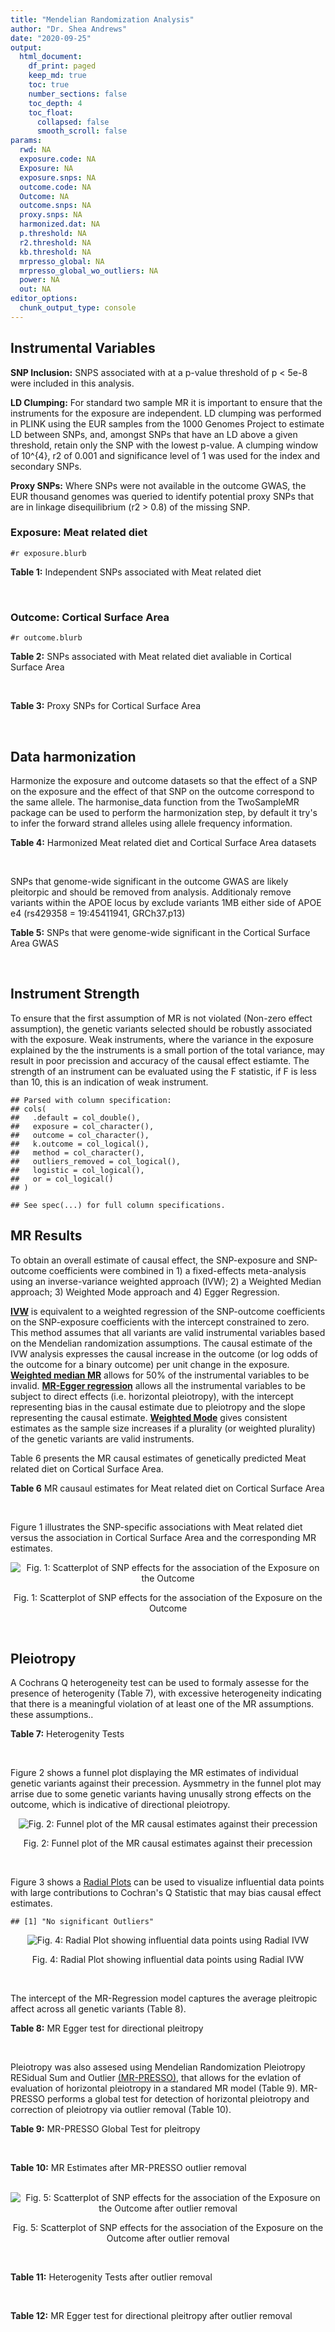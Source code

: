 ```yaml
---
title: "Mendelian Randomization Analysis"
author: "Dr. Shea Andrews"
date: "2020-09-25"
output:
  html_document:
    df_print: paged
    keep_md: true
    toc: true
    number_sections: false
    toc_depth: 4
    toc_float:
      collapsed: false
      smooth_scroll: false
params:
  rwd: NA
  exposure.code: NA
  Exposure: NA
  exposure.snps: NA
  outcome.code: NA
  Outcome: NA
  outcome.snps: NA
  proxy.snps: NA
  harmonized.dat: NA
  p.threshold: NA
  r2.threshold: NA
  kb.threshold: NA
  mrpresso_global: NA
  mrpresso_global_wo_outliers: NA
  power: NA
  out: NA
editor_options:
  chunk_output_type: console
---
```







## Instrumental Variables
**SNP Inclusion:** SNPS associated with at a p-value threshold of p < 5e-8 were included in this analysis.
<br>

**LD Clumping:** For standard two sample MR it is important to ensure that the instruments for the exposure are independent. LD clumping was performed in PLINK using the EUR samples from the 1000 Genomes Project to estimate LD between SNPs, and, amongst SNPs that have an LD above a given threshold, retain only the SNP with the lowest p-value. A clumping window of 10^{4}, r2 of 0.001 and significance level of 1 was used for the index and secondary SNPs.
<br>

**Proxy SNPs:** Where SNPs were not available in the outcome GWAS, the EUR thousand genomes was queried to identify potential proxy SNPs that are in linkage disequilibrium (r2 > 0.8) of the missing SNP.
<br>

### Exposure: Meat related diet
`#r exposure.blurb`
<br>

**Table 1:** Independent SNPs associated with Meat related diet
<div data-pagedtable="false">
  <script data-pagedtable-source type="application/json">
{"columns":[{"label":["SNP"],"name":[1],"type":["chr"],"align":["left"]},{"label":["CHROM"],"name":[2],"type":["dbl"],"align":["right"]},{"label":["POS"],"name":[3],"type":["dbl"],"align":["right"]},{"label":["REF"],"name":[4],"type":["chr"],"align":["left"]},{"label":["ALT"],"name":[5],"type":["chr"],"align":["left"]},{"label":["AF"],"name":[6],"type":["dbl"],"align":["right"]},{"label":["BETA"],"name":[7],"type":["dbl"],"align":["right"]},{"label":["SE"],"name":[8],"type":["dbl"],"align":["right"]},{"label":["Z"],"name":[9],"type":["dbl"],"align":["right"]},{"label":["P"],"name":[10],"type":["dbl"],"align":["right"]},{"label":["N"],"name":[11],"type":["dbl"],"align":["right"]},{"label":["TRAIT"],"name":[12],"type":["chr"],"align":["left"]}],"data":[{"1":"rs2815753","2":"1","3":"72812324","4":"G","5":"A","6":"0.601201","7":"-0.0183605","8":"0.00247730","9":"-7.41150","10":"1.2e-13","11":"335576","12":"meat_diet"},{"1":"rs506589","2":"1","3":"177894287","4":"T","5":"C","6":"0.206119","7":"-0.0164985","8":"0.00300566","9":"-5.48914","10":"4.0e-08","11":"335576","12":"meat_diet"},{"1":"rs36016753","2":"1","3":"187269477","4":"G","5":"A","6":"0.405961","7":"0.0139536","8":"0.00248123","9":"5.62366","10":"1.9e-08","11":"335576","12":"meat_diet"},{"1":"rs10900457","2":"1","3":"205146726","4":"G","5":"A","6":"0.621425","7":"-0.0143457","8":"0.00250486","9":"-5.72715","10":"1.0e-08","11":"335576","12":"meat_diet"},{"1":"rs62106258","2":"2","3":"417167","4":"T","5":"C","6":"0.048512","7":"0.0362759","8":"0.00564869","9":"6.42200","10":"1.3e-10","11":"335576","12":"meat_diet"},{"1":"rs7644667","2":"3","3":"69040601","4":"T","5":"C","6":"0.547560","7":"0.0142657","8":"0.00243810","9":"5.85115","10":"4.9e-09","11":"335576","12":"meat_diet"},{"1":"rs13340130","2":"3","3":"81790970","4":"A","5":"T","6":"0.346035","7":"0.0146033","8":"0.00255453","9":"5.71663","10":"1.1e-08","11":"335576","12":"meat_diet"},{"1":"rs701760","2":"4","3":"113439212","4":"C","5":"G","6":"0.483589","7":"-0.0134451","8":"0.00243618","9":"-5.51893","10":"3.4e-08","11":"335576","12":"meat_diet"},{"1":"rs300046","2":"5","3":"37081705","4":"A","5":"G","6":"0.453693","7":"0.0134073","8":"0.00245446","9":"5.46242","10":"4.7e-08","11":"335576","12":"meat_diet"},{"1":"rs10064431","2":"5","3":"92950673","4":"T","5":"C","6":"0.524467","7":"0.0159263","8":"0.00243369","9":"6.54410","10":"6.0e-11","11":"335576","12":"meat_diet"},{"1":"rs806794","2":"6","3":"26200677","4":"A","5":"G","6":"0.270603","7":"-0.0197927","8":"0.00273532","9":"-7.23597","10":"4.6e-13","11":"335576","12":"meat_diet"},{"1":"rs35797675","2":"7","3":"72878044","4":"T","5":"G","6":"0.212993","7":"-0.0199499","8":"0.00300577","9":"-6.63720","10":"3.2e-11","11":"335576","12":"meat_diet"},{"1":"rs11772832","2":"7","3":"135073047","4":"T","5":"C","6":"0.398899","7":"-0.0135343","8":"0.00248076","9":"-5.45571","10":"4.9e-08","11":"335576","12":"meat_diet"},{"1":"rs10125463","2":"9","3":"15677925","4":"A","5":"T","6":"0.506358","7":"0.0206152","8":"0.00244783","9":"8.42183","10":"3.7e-17","11":"335576","12":"meat_diet"},{"1":"rs6478868","2":"9","3":"131927092","4":"T","5":"C","6":"0.315903","7":"-0.0171298","8":"0.00262040","9":"-6.53709","10":"6.3e-11","11":"335576","12":"meat_diet"},{"1":"rs1912286","2":"10","3":"87318888","4":"G","5":"A","6":"0.665374","7":"0.0158809","8":"0.00257568","9":"6.16571","10":"7.0e-10","11":"335576","12":"meat_diet"},{"1":"rs3909727","2":"11","3":"126587382","4":"A","5":"G","6":"0.835788","7":"0.0185228","8":"0.00328005","9":"5.64711","10":"1.6e-08","11":"335576","12":"meat_diet"},{"1":"rs4759074","2":"12","3":"54664097","4":"C","5":"T","6":"0.410809","7":"0.0147949","8":"0.00246406","9":"6.00428","10":"1.9e-09","11":"335576","12":"meat_diet"},{"1":"rs12103229","2":"16","3":"74167594","4":"C","5":"A","6":"0.547810","7":"-0.0138449","8":"0.00244789","9":"-5.65585","10":"1.6e-08","11":"335576","12":"meat_diet"},{"1":"rs12232804","2":"19","3":"42677807","4":"C","5":"T","6":"0.112306","7":"0.0228620","8":"0.00385512","9":"5.93030","10":"3.0e-09","11":"335576","12":"meat_diet"},{"1":"rs429358","2":"19","3":"45411941","4":"T","5":"C","6":"0.155607","7":"-0.0242948","8":"0.00335552","9":"-7.24025","10":"4.5e-13","11":"335576","12":"meat_diet"},{"1":"rs79564737","2":"20","3":"43408372","4":"G","5":"A","6":"0.306786","7":"-0.0151755","8":"0.00264239","9":"-5.74310","10":"9.3e-09","11":"335576","12":"meat_diet"},{"1":"rs136528","2":"22","3":"27245262","4":"G","5":"C","6":"0.381980","7":"0.0149240","8":"0.00252151","9":"5.91868","10":"3.2e-09","11":"335576","12":"meat_diet"},{"1":"rs139911","2":"22","3":"40704052","4":"C","5":"T","6":"0.576683","7":"0.0141502","8":"0.00247127","9":"5.72588","10":"1.0e-08","11":"335576","12":"meat_diet"}],"options":{"columns":{"min":{},"max":[10]},"rows":{"min":[10],"max":[10]},"pages":{}}}
  </script>
</div>
<br>

### Outcome: Cortical Surface Area
`#r outcome.blurb`
<br>

**Table 2:** SNPs associated with Meat related diet avaliable in Cortical Surface Area
<div data-pagedtable="false">
  <script data-pagedtable-source type="application/json">
{"columns":[{"label":["SNP"],"name":[1],"type":["chr"],"align":["left"]},{"label":["CHROM"],"name":[2],"type":["dbl"],"align":["right"]},{"label":["POS"],"name":[3],"type":["dbl"],"align":["right"]},{"label":["REF"],"name":[4],"type":["chr"],"align":["left"]},{"label":["ALT"],"name":[5],"type":["chr"],"align":["left"]},{"label":["AF"],"name":[6],"type":["dbl"],"align":["right"]},{"label":["BETA"],"name":[7],"type":["dbl"],"align":["right"]},{"label":["SE"],"name":[8],"type":["dbl"],"align":["right"]},{"label":["Z"],"name":[9],"type":["dbl"],"align":["right"]},{"label":["P"],"name":[10],"type":["dbl"],"align":["right"]},{"label":["N"],"name":[11],"type":["dbl"],"align":["right"]},{"label":["TRAIT"],"name":[12],"type":["chr"],"align":["left"]}],"data":[{"1":"rs2815753","2":"1","3":"72812324","4":"G","5":"A","6":"0.6101","7":"-77.1188","8":"111.6664","9":"-0.6906178","10":"0.48980","11":"32176","12":"Cortical_Surface_Area"},{"1":"rs506589","2":"1","3":"177894287","4":"T","5":"C","6":"0.1994","7":"-90.8307","8":"137.0208","9":"-0.6628970","10":"0.50740","11":"32176","12":"Cortical_Surface_Area"},{"1":"rs36016753","2":"1","3":"187269477","4":"G","5":"A","6":"0.4099","7":"-159.6274","8":"110.8525","9":"-1.4399982","10":"0.14990","11":"32176","12":"Cortical_Surface_Area"},{"1":"rs10900457","2":"1","3":"205146726","4":"G","5":"A","6":"0.6154","7":"-131.0923","8":"112.7810","9":"-1.1623616","10":"0.24510","11":"32176","12":"Cortical_Surface_Area"},{"1":"rs7644667","2":"3","3":"69040601","4":"T","5":"C","6":"0.5374","7":"213.7200","8":"110.5010","9":"1.9341000","10":"0.05310","11":"31816","12":"Cortical_Surface_Area"},{"1":"rs13340130","2":"3","3":"81790970","4":"A","5":"T","6":"0.3435","7":"166.3570","8":"115.8979","9":"1.4353700","10":"0.15120","11":"32176","12":"Cortical_Surface_Area"},{"1":"rs300046","2":"5","3":"37081705","4":"A","5":"G","6":"0.4599","7":"-297.8150","8":"111.8254","9":"-2.6632100","10":"0.00774","11":"32176","12":"Cortical_Surface_Area"},{"1":"rs10064431","2":"5","3":"92950673","4":"T","5":"C","6":"0.5141","7":"87.2803","8":"118.2163","9":"0.7383100","10":"0.46030","11":"31461","12":"Cortical_Surface_Area"},{"1":"rs806794","2":"6","3":"26200677","4":"A","5":"G","6":"0.2921","7":"-310.7440","8":"120.3458","9":"-2.5820900","10":"0.00982","11":"32176","12":"Cortical_Surface_Area"},{"1":"rs35797675","2":"7","3":"72878044","4":"T","5":"G","6":"0.2019","7":"-91.3116","8":"140.6814","9":"-0.6490670","10":"0.51630","11":"32176","12":"Cortical_Surface_Area"},{"1":"rs11772832","2":"7","3":"135073047","4":"T","5":"C","6":"0.3910","7":"187.2400","8":"113.1430","9":"1.6549000","10":"0.09795","11":"32176","12":"Cortical_Surface_Area"},{"1":"rs1912286","2":"10","3":"87318888","4":"G","5":"A","6":"0.6665","7":"-22.9287","8":"116.5447","9":"-0.1967374","10":"0.84400","11":"32176","12":"Cortical_Surface_Area"},{"1":"rs3909727","2":"11","3":"126587382","4":"A","5":"G","6":"0.8405","7":"127.8000","8":"150.1097","9":"0.8513810","10":"0.39460","11":"32199","12":"Cortical_Surface_Area"},{"1":"rs4759074","2":"12","3":"54664097","4":"C","5":"T","6":"0.4079","7":"26.9727","8":"111.8128","9":"0.2412309","10":"0.80940","11":"31319","12":"Cortical_Surface_Area"},{"1":"rs12103229","2":"16","3":"74167594","4":"C","5":"A","6":"0.5417","7":"169.6150","8":"110.4477","9":"1.5357042","10":"0.12460","11":"32176","12":"Cortical_Surface_Area"},{"1":"rs12232804","2":"19","3":"42677807","4":"C","5":"T","6":"0.1132","7":"-157.3455","8":"176.3113","9":"-0.8924300","10":"0.37220","11":"32176","12":"Cortical_Surface_Area"},{"1":"rs429358","2":"19","3":"45411941","4":"T","5":"C","6":"0.1642","7":"136.3370","8":"154.6726","9":"0.8814550","10":"0.37810","11":"31731","12":"Cortical_Surface_Area"},{"1":"rs79564737","2":"20","3":"43408372","4":"G","5":"A","6":"0.2999","7":"-1.4147","8":"119.4323","9":"-0.0118452","10":"0.99050","11":"32176","12":"Cortical_Surface_Area"},{"1":"rs136528","2":"22","3":"27245262","4":"G","5":"C","6":"0.3821","7":"-212.4733","8":"112.6015","9":"-1.8869491","10":"0.05917","11":"32176","12":"Cortical_Surface_Area"},{"1":"rs139911","2":"22","3":"40704052","4":"C","5":"T","6":"0.5751","7":"-63.7814","8":"111.2404","9":"-0.5733654","10":"0.56640","11":"32176","12":"Cortical_Surface_Area"},{"1":"rs62106258","2":"NA","3":"NA","4":"NA","5":"NA","6":"NA","7":"NA","8":"NA","9":"NA","10":"NA","11":"NA","12":"NA"},{"1":"rs701760","2":"NA","3":"NA","4":"NA","5":"NA","6":"NA","7":"NA","8":"NA","9":"NA","10":"NA","11":"NA","12":"NA"},{"1":"rs10125463","2":"NA","3":"NA","4":"NA","5":"NA","6":"NA","7":"NA","8":"NA","9":"NA","10":"NA","11":"NA","12":"NA"},{"1":"rs6478868","2":"NA","3":"NA","4":"NA","5":"NA","6":"NA","7":"NA","8":"NA","9":"NA","10":"NA","11":"NA","12":"NA"}],"options":{"columns":{"min":{},"max":[10]},"rows":{"min":[10],"max":[10]},"pages":{}}}
  </script>
</div>
<br>

**Table 3:** Proxy SNPs for Cortical Surface Area
<div data-pagedtable="false">
  <script data-pagedtable-source type="application/json">
{"columns":[{"label":["target_snp"],"name":[1],"type":["chr"],"align":["left"]},{"label":["proxy_snp"],"name":[2],"type":["chr"],"align":["left"]},{"label":["ld.r2"],"name":[3],"type":["dbl"],"align":["right"]},{"label":["Dprime"],"name":[4],"type":["dbl"],"align":["right"]},{"label":["PHASE"],"name":[5],"type":["chr"],"align":["left"]},{"label":["X12"],"name":[6],"type":["lgl"],"align":["right"]},{"label":["CHROM"],"name":[7],"type":["dbl"],"align":["right"]},{"label":["POS"],"name":[8],"type":["dbl"],"align":["right"]},{"label":["REF.proxy"],"name":[9],"type":["chr"],"align":["left"]},{"label":["ALT.proxy"],"name":[10],"type":["chr"],"align":["left"]},{"label":["AF"],"name":[11],"type":["dbl"],"align":["right"]},{"label":["BETA"],"name":[12],"type":["dbl"],"align":["right"]},{"label":["SE"],"name":[13],"type":["dbl"],"align":["right"]},{"label":["Z"],"name":[14],"type":["dbl"],"align":["right"]},{"label":["P"],"name":[15],"type":["dbl"],"align":["right"]},{"label":["N"],"name":[16],"type":["dbl"],"align":["right"]},{"label":["TRAIT"],"name":[17],"type":["chr"],"align":["left"]},{"label":["ref"],"name":[18],"type":["chr"],"align":["left"]},{"label":["ref.proxy"],"name":[19],"type":["chr"],"align":["left"]},{"label":["alt"],"name":[20],"type":["chr"],"align":["left"]},{"label":["alt.proxy"],"name":[21],"type":["chr"],"align":["left"]},{"label":["ALT"],"name":[22],"type":["chr"],"align":["left"]},{"label":["REF"],"name":[23],"type":["chr"],"align":["left"]},{"label":["proxy.outcome"],"name":[24],"type":["lgl"],"align":["right"]}],"data":[{"1":"rs62106258","2":"rs62104180","3":"0.827265","4":"0.951966","5":"CA/TG","6":"NA","7":"2","8":"466003","9":"G","10":"A","11":"0.0543","12":"-212.6149","13":"304.2101","14":"-0.6989081","15":"0.484600","16":"23808","17":"Cortical_Surface_Area","18":"C","19":"A","20":"T","21":"G","22":"C","23":"T","24":"TRUE"},{"1":"rs701760","2":"rs4833412","3":"0.900497","4":"0.991453","5":"CC/GT","6":"NA","7":"4","8":"113410427","9":"C","10":"T","11":"0.4978","12":"-283.3179","13":"108.8177","14":"-2.6036013","15":"0.009225","16":"32176","17":"Cortical_Surface_Area","18":"C","19":"C","20":"G","21":"T","22":"G","23":"C","24":"TRUE"},{"1":"rs10125463","2":"rs6474946","3":"0.992051","4":"1.000000","5":"TT/AC","6":"NA","7":"9","8":"15674969","9":"C","10":"T","11":"0.5017","12":"-18.6526","13":"109.9471","14":"-0.1696507","15":"0.865300","16":"32176","17":"Cortical_Surface_Area","18":"T","19":"T","20":"A","21":"C","22":"T","23":"A","24":"TRUE"},{"1":"rs6478868","2":"rs12057089","3":"0.990173","4":"1.000000","5":"CT/TC","6":"NA","7":"9","8":"131929957","9":"C","10":"T","11":"0.3047","12":"143.4958","13":"119.7669","14":"1.1981257","15":"0.230900","16":"32176","17":"Cortical_Surface_Area","18":"C","19":"T","20":"T","21":"C","22":"C","23":"T","24":"TRUE"}],"options":{"columns":{"min":{},"max":[10]},"rows":{"min":[10],"max":[10]},"pages":{}}}
  </script>
</div>
<br>

## Data harmonization
Harmonize the exposure and outcome datasets so that the effect of a SNP on the exposure and the effect of that SNP on the outcome correspond to the same allele. The harmonise_data function from the TwoSampleMR package can be used to perform the harmonization step, by default it try's to infer the forward strand alleles using allele frequency information.
<br>

**Table 4:** Harmonized Meat related diet and Cortical Surface Area datasets
<div data-pagedtable="false">
  <script data-pagedtable-source type="application/json">
{"columns":[{"label":["SNP"],"name":[1],"type":["chr"],"align":["left"]},{"label":["effect_allele.exposure"],"name":[2],"type":["chr"],"align":["left"]},{"label":["other_allele.exposure"],"name":[3],"type":["chr"],"align":["left"]},{"label":["effect_allele.outcome"],"name":[4],"type":["chr"],"align":["left"]},{"label":["other_allele.outcome"],"name":[5],"type":["chr"],"align":["left"]},{"label":["beta.exposure"],"name":[6],"type":["dbl"],"align":["right"]},{"label":["beta.outcome"],"name":[7],"type":["dbl"],"align":["right"]},{"label":["eaf.exposure"],"name":[8],"type":["dbl"],"align":["right"]},{"label":["eaf.outcome"],"name":[9],"type":["dbl"],"align":["right"]},{"label":["remove"],"name":[10],"type":["lgl"],"align":["right"]},{"label":["palindromic"],"name":[11],"type":["lgl"],"align":["right"]},{"label":["ambiguous"],"name":[12],"type":["lgl"],"align":["right"]},{"label":["id.outcome"],"name":[13],"type":["chr"],"align":["left"]},{"label":["chr.outcome"],"name":[14],"type":["dbl"],"align":["right"]},{"label":["pos.outcome"],"name":[15],"type":["dbl"],"align":["right"]},{"label":["se.outcome"],"name":[16],"type":["dbl"],"align":["right"]},{"label":["z.outcome"],"name":[17],"type":["dbl"],"align":["right"]},{"label":["pval.outcome"],"name":[18],"type":["dbl"],"align":["right"]},{"label":["samplesize.outcome"],"name":[19],"type":["dbl"],"align":["right"]},{"label":["outcome"],"name":[20],"type":["chr"],"align":["left"]},{"label":["mr_keep.outcome"],"name":[21],"type":["lgl"],"align":["right"]},{"label":["pval_origin.outcome"],"name":[22],"type":["chr"],"align":["left"]},{"label":["chr.exposure"],"name":[23],"type":["dbl"],"align":["right"]},{"label":["pos.exposure"],"name":[24],"type":["dbl"],"align":["right"]},{"label":["se.exposure"],"name":[25],"type":["dbl"],"align":["right"]},{"label":["z.exposure"],"name":[26],"type":["dbl"],"align":["right"]},{"label":["pval.exposure"],"name":[27],"type":["dbl"],"align":["right"]},{"label":["samplesize.exposure"],"name":[28],"type":["dbl"],"align":["right"]},{"label":["exposure"],"name":[29],"type":["chr"],"align":["left"]},{"label":["mr_keep.exposure"],"name":[30],"type":["lgl"],"align":["right"]},{"label":["pval_origin.exposure"],"name":[31],"type":["chr"],"align":["left"]},{"label":["id.exposure"],"name":[32],"type":["chr"],"align":["left"]},{"label":["action"],"name":[33],"type":["dbl"],"align":["right"]},{"label":["mr_keep"],"name":[34],"type":["lgl"],"align":["right"]},{"label":["pt"],"name":[35],"type":["dbl"],"align":["right"]},{"label":["pleitropy_keep"],"name":[36],"type":["lgl"],"align":["right"]},{"label":["mrpresso_RSSobs"],"name":[37],"type":["dbl"],"align":["right"]},{"label":["mrpresso_pval"],"name":[38],"type":["dbl"],"align":["right"]},{"label":["mrpresso_keep"],"name":[39],"type":["lgl"],"align":["right"]}],"data":[{"1":"rs10064431","2":"C","3":"T","4":"C","5":"T","6":"0.0159263","7":"87.2803","8":"0.524467","9":"0.5141","10":"FALSE","11":"FALSE","12":"FALSE","13":"GZinIm","14":"5","15":"92950673","16":"118.2163","17":"0.7383100","18":"0.460300","19":"31461","20":"Grasby2020surfarea","21":"TRUE","22":"reported","23":"5","24":"92950673","25":"0.00243369","26":"6.54410","27":"6.0e-11","28":"335576","29":"Niarchou2020meat","30":"TRUE","31":"reported","32":"ZUj1HF","33":"2","34":"TRUE","35":"5e-08","36":"TRUE","37":"9150.78573","38":"1.0000","39":"TRUE"},{"1":"rs10125463","2":"T","3":"A","4":"T","5":"A","6":"0.0206152","7":"-18.6526","8":"0.506358","9":"0.5017","10":"FALSE","11":"TRUE","12":"TRUE","13":"GZinIm","14":"9","15":"15674969","16":"109.9471","17":"-0.1696507","18":"0.865300","19":"32176","20":"Grasby2020surfarea","21":"TRUE","22":"reported","23":"9","24":"15677925","25":"0.00244783","26":"8.42183","27":"3.7e-17","28":"335576","29":"Niarchou2020meat","30":"TRUE","31":"reported","32":"ZUj1HF","33":"2","34":"FALSE","35":"5e-08","36":"TRUE","37":"NA","38":"NA","39":"NA"},{"1":"rs10900457","2":"A","3":"G","4":"A","5":"G","6":"-0.0143457","7":"-131.0923","8":"0.621425","9":"0.6154","10":"FALSE","11":"FALSE","12":"FALSE","13":"GZinIm","14":"1","15":"205146726","16":"112.7810","17":"-1.1623616","18":"0.245100","19":"32176","20":"Grasby2020surfarea","21":"TRUE","22":"reported","23":"1","24":"205146726","25":"0.00250486","26":"-5.72715","27":"1.0e-08","28":"335576","29":"Niarchou2020meat","30":"TRUE","31":"reported","32":"ZUj1HF","33":"2","34":"TRUE","35":"5e-08","36":"TRUE","37":"19759.39528","38":"1.0000","39":"TRUE"},{"1":"rs11772832","2":"C","3":"T","4":"C","5":"T","6":"-0.0135343","7":"187.2400","8":"0.398899","9":"0.3910","10":"FALSE","11":"FALSE","12":"FALSE","13":"GZinIm","14":"7","15":"135073047","16":"113.1430","17":"1.6549000","18":"0.097950","19":"32176","20":"Grasby2020surfarea","21":"TRUE","22":"reported","23":"7","24":"135073047","25":"0.00248076","26":"-5.45571","27":"4.9e-08","28":"335576","29":"Niarchou2020meat","30":"TRUE","31":"reported","32":"ZUj1HF","33":"2","34":"TRUE","35":"5e-08","36":"TRUE","37":"36695.93513","38":"1.0000","39":"TRUE"},{"1":"rs12103229","2":"A","3":"C","4":"A","5":"C","6":"-0.0138449","7":"169.6150","8":"0.547810","9":"0.5417","10":"FALSE","11":"FALSE","12":"FALSE","13":"GZinIm","14":"16","15":"74167594","16":"110.4477","17":"1.5357042","18":"0.124600","19":"32176","20":"Grasby2020surfarea","21":"TRUE","22":"reported","23":"16","24":"74167594","25":"0.00244789","26":"-5.65585","27":"1.6e-08","28":"335576","29":"Niarchou2020meat","30":"TRUE","31":"reported","32":"ZUj1HF","33":"2","34":"TRUE","35":"5e-08","36":"TRUE","37":"30220.16275","38":"1.0000","39":"TRUE"},{"1":"rs12232804","2":"T","3":"C","4":"T","5":"C","6":"0.0228620","7":"-157.3455","8":"0.112306","9":"0.1132","10":"FALSE","11":"FALSE","12":"FALSE","13":"GZinIm","14":"19","15":"42677807","16":"176.3113","17":"-0.8924300","18":"0.372200","19":"32176","20":"Grasby2020surfarea","21":"TRUE","22":"reported","23":"19","24":"42677807","25":"0.00385512","26":"5.93030","27":"3.0e-09","28":"335576","29":"Niarchou2020meat","30":"TRUE","31":"reported","32":"ZUj1HF","33":"2","34":"TRUE","35":"5e-08","36":"TRUE","37":"25392.91439","38":"1.0000","39":"TRUE"},{"1":"rs13340130","2":"T","3":"A","4":"T","5":"A","6":"0.0146033","7":"166.3570","8":"0.346035","9":"0.3435","10":"FALSE","11":"TRUE","12":"FALSE","13":"GZinIm","14":"3","15":"81790970","16":"115.8979","17":"1.4353700","18":"0.151200","19":"32176","20":"Grasby2020surfarea","21":"TRUE","22":"reported","23":"3","24":"81790970","25":"0.00255453","26":"5.71663","27":"1.1e-08","28":"335576","29":"Niarchou2020meat","30":"TRUE","31":"reported","32":"ZUj1HF","33":"2","34":"TRUE","35":"5e-08","36":"TRUE","37":"31457.15421","38":"1.0000","39":"TRUE"},{"1":"rs136528","2":"C","3":"G","4":"C","5":"G","6":"0.0149240","7":"-212.4733","8":"0.381980","9":"0.3821","10":"FALSE","11":"TRUE","12":"FALSE","13":"GZinIm","14":"22","15":"27245262","16":"112.6015","17":"-1.8869491","18":"0.059170","19":"32176","20":"Grasby2020surfarea","21":"TRUE","22":"reported","23":"22","24":"27245262","25":"0.00252151","26":"5.91868","27":"3.2e-09","28":"335576","29":"Niarchou2020meat","30":"TRUE","31":"reported","32":"ZUj1HF","33":"2","34":"TRUE","35":"5e-08","36":"TRUE","37":"48180.32975","38":"1.0000","39":"TRUE"},{"1":"rs139911","2":"T","3":"C","4":"T","5":"C","6":"0.0141502","7":"-63.7814","8":"0.576683","9":"0.5751","10":"FALSE","11":"FALSE","12":"FALSE","13":"GZinIm","14":"22","15":"40704052","16":"111.2404","17":"-0.5733654","18":"0.566400","19":"32176","20":"Grasby2020surfarea","21":"TRUE","22":"reported","23":"22","24":"40704052","25":"0.00247127","26":"5.72588","27":"1.0e-08","28":"335576","29":"Niarchou2020meat","30":"TRUE","31":"reported","32":"ZUj1HF","33":"2","34":"TRUE","35":"5e-08","36":"TRUE","37":"4007.18681","38":"1.0000","39":"TRUE"},{"1":"rs1912286","2":"A","3":"G","4":"A","5":"G","6":"0.0158809","7":"-22.9287","8":"0.665374","9":"0.6665","10":"FALSE","11":"FALSE","12":"FALSE","13":"GZinIm","14":"10","15":"87318888","16":"116.5447","17":"-0.1967374","18":"0.844000","19":"32176","20":"Grasby2020surfarea","21":"TRUE","22":"reported","23":"10","24":"87318888","25":"0.00257568","26":"6.16571","27":"7.0e-10","28":"335576","29":"Niarchou2020meat","30":"TRUE","31":"reported","32":"ZUj1HF","33":"2","34":"TRUE","35":"5e-08","36":"TRUE","37":"411.84673","38":"1.0000","39":"TRUE"},{"1":"rs2815753","2":"A","3":"G","4":"A","5":"G","6":"-0.0183605","7":"-77.1188","8":"0.601201","9":"0.6101","10":"FALSE","11":"FALSE","12":"FALSE","13":"GZinIm","14":"1","15":"72812324","16":"111.6664","17":"-0.6906178","18":"0.489800","19":"32176","20":"Grasby2020surfarea","21":"TRUE","22":"reported","23":"1","24":"72812324","25":"0.00247730","26":"-7.41150","27":"1.2e-13","28":"335576","29":"Niarchou2020meat","30":"TRUE","31":"reported","32":"ZUj1HF","33":"2","34":"TRUE","35":"5e-08","36":"TRUE","37":"7706.69735","38":"1.0000","39":"TRUE"},{"1":"rs300046","2":"G","3":"A","4":"G","5":"A","6":"0.0134073","7":"-297.8150","8":"0.453693","9":"0.4599","10":"FALSE","11":"FALSE","12":"FALSE","13":"GZinIm","14":"5","15":"37081705","16":"111.8254","17":"-2.6632100","18":"0.007740","19":"32176","20":"Grasby2020surfarea","21":"TRUE","22":"reported","23":"5","24":"37081705","25":"0.00245446","26":"5.46242","27":"4.7e-08","28":"335576","29":"Niarchou2020meat","30":"TRUE","31":"reported","32":"ZUj1HF","33":"2","34":"TRUE","35":"5e-08","36":"TRUE","37":"94059.58467","38":"0.1197","39":"TRUE"},{"1":"rs35797675","2":"G","3":"T","4":"G","5":"T","6":"-0.0199499","7":"-91.3116","8":"0.212993","9":"0.2019","10":"FALSE","11":"FALSE","12":"FALSE","13":"GZinIm","14":"7","15":"72878044","16":"140.6814","17":"-0.6490670","18":"0.516300","19":"32176","20":"Grasby2020surfarea","21":"TRUE","22":"reported","23":"7","24":"72878044","25":"0.00300577","26":"-6.63720","27":"3.2e-11","28":"335576","29":"Niarchou2020meat","30":"TRUE","31":"reported","32":"ZUj1HF","33":"2","34":"TRUE","35":"5e-08","36":"TRUE","37":"10290.47797","38":"1.0000","39":"TRUE"},{"1":"rs36016753","2":"A","3":"G","4":"A","5":"G","6":"0.0139536","7":"-159.6274","8":"0.405961","9":"0.4099","10":"FALSE","11":"FALSE","12":"FALSE","13":"GZinIm","14":"1","15":"187269477","16":"110.8525","17":"-1.4399982","18":"0.149900","19":"32176","20":"Grasby2020surfarea","21":"TRUE","22":"reported","23":"1","24":"187269477","25":"0.00248123","26":"5.62366","27":"1.9e-08","28":"335576","29":"Niarchou2020meat","30":"TRUE","31":"reported","32":"ZUj1HF","33":"2","34":"TRUE","35":"5e-08","36":"TRUE","37":"26713.19516","38":"1.0000","39":"TRUE"},{"1":"rs3909727","2":"G","3":"A","4":"G","5":"A","6":"0.0185228","7":"127.8000","8":"0.835788","9":"0.8405","10":"FALSE","11":"FALSE","12":"FALSE","13":"GZinIm","14":"11","15":"126587382","16":"150.1097","17":"0.8513810","18":"0.394600","19":"32199","20":"Grasby2020surfarea","21":"TRUE","22":"reported","23":"11","24":"126587382","25":"0.00328005","26":"5.64711","27":"1.6e-08","28":"335576","29":"Niarchou2020meat","30":"TRUE","31":"reported","32":"ZUj1HF","33":"2","34":"TRUE","35":"5e-08","36":"TRUE","37":"18977.25934","38":"1.0000","39":"TRUE"},{"1":"rs429358","2":"C","3":"T","4":"C","5":"T","6":"-0.0242948","7":"136.3370","8":"0.155607","9":"0.1642","10":"FALSE","11":"FALSE","12":"FALSE","13":"GZinIm","14":"19","15":"45411941","16":"154.6726","17":"0.8814550","18":"0.378100","19":"31731","20":"Grasby2020surfarea","21":"TRUE","22":"reported","23":"19","24":"45411941","25":"0.00335552","26":"-7.24025","27":"4.5e-13","28":"335576","29":"Niarchou2020meat","30":"TRUE","31":"reported","32":"ZUj1HF","33":"2","34":"TRUE","35":"5e-08","36":"FALSE","37":"NA","38":"NA","39":"NA"},{"1":"rs4759074","2":"T","3":"C","4":"T","5":"C","6":"0.0147949","7":"26.9727","8":"0.410809","9":"0.4079","10":"FALSE","11":"FALSE","12":"FALSE","13":"GZinIm","14":"12","15":"54664097","16":"111.8128","17":"0.2412309","18":"0.809400","19":"31319","20":"Grasby2020surfarea","21":"TRUE","22":"reported","23":"12","24":"54664097","25":"0.00246406","26":"6.00428","27":"1.9e-09","28":"335576","29":"Niarchou2020meat","30":"TRUE","31":"reported","32":"ZUj1HF","33":"2","34":"TRUE","35":"5e-08","36":"TRUE","37":"1017.31267","38":"1.0000","39":"TRUE"},{"1":"rs506589","2":"C","3":"T","4":"C","5":"T","6":"-0.0164985","7":"-90.8307","8":"0.206119","9":"0.1994","10":"FALSE","11":"FALSE","12":"FALSE","13":"GZinIm","14":"1","15":"177894287","16":"137.0208","17":"-0.6628970","18":"0.507400","19":"32176","20":"Grasby2020surfarea","21":"TRUE","22":"reported","23":"1","24":"177894287","25":"0.00300566","26":"-5.48914","27":"4.0e-08","28":"335576","29":"Niarchou2020meat","30":"TRUE","31":"reported","32":"ZUj1HF","33":"2","34":"TRUE","35":"5e-08","36":"TRUE","37":"9703.41809","38":"1.0000","39":"TRUE"},{"1":"rs62106258","2":"C","3":"T","4":"C","5":"T","6":"0.0362759","7":"-212.6149","8":"0.048512","9":"0.0543","10":"FALSE","11":"FALSE","12":"FALSE","13":"GZinIm","14":"2","15":"466003","16":"304.2101","17":"-0.6989081","18":"0.484600","19":"23808","20":"Grasby2020surfarea","21":"TRUE","22":"reported","23":"2","24":"417167","25":"0.00564869","26":"6.42200","27":"1.3e-10","28":"335576","29":"Niarchou2020meat","30":"TRUE","31":"reported","32":"ZUj1HF","33":"2","34":"TRUE","35":"5e-08","36":"TRUE","37":"45138.95371","38":"1.0000","39":"TRUE"},{"1":"rs6478868","2":"C","3":"T","4":"C","5":"T","6":"-0.0171298","7":"143.4958","8":"0.315903","9":"0.3047","10":"FALSE","11":"FALSE","12":"FALSE","13":"GZinIm","14":"9","15":"131929957","16":"119.7669","17":"1.1981257","18":"0.230900","19":"32176","20":"Grasby2020surfarea","21":"TRUE","22":"reported","23":"9","24":"131927092","25":"0.00262040","26":"-6.53709","27":"6.3e-11","28":"335576","29":"Niarchou2020meat","30":"TRUE","31":"reported","32":"ZUj1HF","33":"2","34":"TRUE","35":"5e-08","36":"TRUE","37":"21831.03419","38":"1.0000","39":"TRUE"},{"1":"rs701760","2":"G","3":"C","4":"G","5":"C","6":"-0.0134451","7":"-283.3179","8":"0.483589","9":"0.4978","10":"FALSE","11":"TRUE","12":"TRUE","13":"GZinIm","14":"4","15":"113410427","16":"108.8177","17":"-2.6036013","18":"0.009225","19":"32176","20":"Grasby2020surfarea","21":"TRUE","22":"reported","23":"4","24":"113439212","25":"0.00243618","26":"-5.51893","27":"3.4e-08","28":"335576","29":"Niarchou2020meat","30":"TRUE","31":"reported","32":"ZUj1HF","33":"2","34":"FALSE","35":"5e-08","36":"TRUE","37":"NA","38":"NA","39":"NA"},{"1":"rs7644667","2":"C","3":"T","4":"C","5":"T","6":"0.0142657","7":"213.7200","8":"0.547560","9":"0.5374","10":"FALSE","11":"FALSE","12":"FALSE","13":"GZinIm","14":"3","15":"69040601","16":"110.5010","17":"1.9341000","18":"0.053100","19":"31816","20":"Grasby2020surfarea","21":"TRUE","22":"reported","23":"3","24":"69040601","25":"0.00243810","26":"5.85115","27":"4.9e-09","28":"335576","29":"Niarchou2020meat","30":"TRUE","31":"reported","32":"ZUj1HF","33":"2","34":"TRUE","35":"5e-08","36":"TRUE","37":"51658.66884","38":"0.8190","39":"TRUE"},{"1":"rs79564737","2":"A","3":"G","4":"A","5":"G","6":"-0.0151755","7":"-1.4147","8":"0.306786","9":"0.2999","10":"FALSE","11":"FALSE","12":"FALSE","13":"GZinIm","14":"20","15":"43408372","16":"119.4323","17":"-0.0118452","18":"0.990500","19":"32176","20":"Grasby2020surfarea","21":"TRUE","22":"reported","23":"20","24":"43408372","25":"0.00264239","26":"-5.74310","27":"9.3e-09","28":"335576","29":"Niarchou2020meat","30":"TRUE","31":"reported","32":"ZUj1HF","33":"2","34":"TRUE","35":"5e-08","36":"TRUE","37":"26.36316","38":"1.0000","39":"TRUE"},{"1":"rs806794","2":"G","3":"A","4":"G","5":"A","6":"-0.0197927","7":"-310.7440","8":"0.270603","9":"0.2921","10":"FALSE","11":"FALSE","12":"FALSE","13":"GZinIm","14":"6","15":"26200677","16":"120.3458","17":"-2.5820900","18":"0.009820","19":"32176","20":"Grasby2020surfarea","21":"TRUE","22":"reported","23":"6","24":"26200677","25":"0.00273532","26":"-7.23597","27":"4.6e-13","28":"335576","29":"Niarchou2020meat","30":"TRUE","31":"reported","32":"ZUj1HF","33":"2","34":"TRUE","35":"5e-08","36":"TRUE","37":"115790.57845","38":"0.1512","39":"TRUE"}],"options":{"columns":{"min":{},"max":[10]},"rows":{"min":[10],"max":[10]},"pages":{}}}
  </script>
</div>
<br>

SNPs that genome-wide significant in the outcome GWAS are likely pleitorpic and should be removed from analysis. Additionaly remove variants within the APOE locus by exclude variants 1MB either side of APOE e4 (rs429358 = 19:45411941, GRCh37.p13)
<br>


**Table 5:** SNPs that were genome-wide significant in the Cortical Surface Area GWAS
<div data-pagedtable="false">
  <script data-pagedtable-source type="application/json">
{"columns":[{"label":["SNP"],"name":[1],"type":["chr"],"align":["left"]},{"label":["chr.outcome"],"name":[2],"type":["dbl"],"align":["right"]},{"label":["pos.outcome"],"name":[3],"type":["dbl"],"align":["right"]},{"label":["pval.exposure"],"name":[4],"type":["dbl"],"align":["right"]},{"label":["pval.outcome"],"name":[5],"type":["dbl"],"align":["right"]}],"data":[{"1":"rs429358","2":"19","3":"45411941","4":"4.5e-13","5":"0.3781"}],"options":{"columns":{"min":{},"max":[10]},"rows":{"min":[10],"max":[10]},"pages":{}}}
  </script>
</div>
<br>


## Instrument Strength
To ensure that the first assumption of MR is not violated (Non-zero effect assumption), the genetic variants selected should be robustly associated with the exposure. Weak instruments, where the variance in the exposure explained by the the instruments is a small portion of the total variance, may result in poor precission and accuracy of the causal effect estiamte. The strength of an instrument can be evaluated using the F statistic, if F is less than 10, this is an indication of weak instrument.


```
## Parsed with column specification:
## cols(
##   .default = col_double(),
##   exposure = col_character(),
##   outcome = col_character(),
##   k.outcome = col_logical(),
##   method = col_character(),
##   outliers_removed = col_logical(),
##   logistic = col_logical(),
##   or = col_logical()
## )
```

```
## See spec(...) for full column specifications.
```

<div data-pagedtable="false">
  <script data-pagedtable-source type="application/json">
{"columns":[{"label":["outliers_removed"],"name":[1],"type":["lgl"],"align":["right"]},{"label":["pve.exposure"],"name":[2],"type":["dbl"],"align":["right"]},{"label":["F"],"name":[3],"type":["dbl"],"align":["right"]},{"label":["Alpha"],"name":[4],"type":["dbl"],"align":["right"]},{"label":["NCP"],"name":[5],"type":["dbl"],"align":["right"]},{"label":["Power"],"name":[6],"type":["dbl"],"align":["right"]}],"data":[{"1":"FALSE","2":"0.002303531","3":"36.89256","4":"0.05","5":"0.02584774","6":"0.05296618"}],"options":{"columns":{"min":{},"max":[10]},"rows":{"min":[10],"max":[10]},"pages":{}}}
  </script>
</div>

##  MR Results
To obtain an overall estimate of causal effect, the SNP-exposure and SNP-outcome coefficients were combined in 1) a fixed-effects meta-analysis using an inverse-variance weighted approach (IVW); 2) a Weighted Median approach; 3) Weighted Mode approach and 4) Egger Regression.


[**IVW**](https://doi.org/10.1002/gepi.21758) is equivalent to a weighted regression of the SNP-outcome coefficients on the SNP-exposure coefficients with the intercept constrained to zero. This method assumes that all variants are valid instrumental variables based on the Mendelian randomization assumptions. The causal estimate of the IVW analysis expresses the causal increase in the outcome (or log odds of the outcome for a binary outcome) per unit change in the exposure. [**Weighted median MR**](https://doi.org/10.1002/gepi.21965) allows for 50% of the instrumental variables to be invalid. [**MR-Egger regression**](https://doi.org/10.1093/ije/dyw220) allows all the instrumental variables to be subject to direct effects (i.e. horizontal pleiotropy), with the intercept representing bias in the causal estimate due to pleiotropy and the slope representing the causal estimate. [**Weighted Mode**](https://doi.org/10.1093/ije/dyx102) gives consistent estimates as the sample size increases if a plurality (or weighted plurality) of the genetic variants are valid instruments.
<br>



Table 6 presents the MR causal estimates of genetically predicted Meat related diet on Cortical Surface Area.
<br>

**Table 6** MR causaul estimates for Meat related diet on Cortical Surface Area
<div data-pagedtable="false">
  <script data-pagedtable-source type="application/json">
{"columns":[{"label":["id.exposure"],"name":[1],"type":["chr"],"align":["left"]},{"label":["id.outcome"],"name":[2],"type":["chr"],"align":["left"]},{"label":["outcome"],"name":[3],"type":["fctr"],"align":["left"]},{"label":["exposure"],"name":[4],"type":["fctr"],"align":["left"]},{"label":["method"],"name":[5],"type":["fctr"],"align":["left"]},{"label":["nsnp"],"name":[6],"type":["int"],"align":["right"]},{"label":["b"],"name":[7],"type":["dbl"],"align":["right"]},{"label":["se"],"name":[8],"type":["dbl"],"align":["right"]},{"label":["pval"],"name":[9],"type":["dbl"],"align":["right"]}],"data":[{"1":"ZUj1HF","2":"GZinIm","3":"Grasby2020surfarea","4":"Niarchou2020meat","5":"Inverse variance weighted (fixed effects)","6":"21","7":"-230.295","8":"1647.352","9":"0.8888203"},{"1":"ZUj1HF","2":"GZinIm","3":"Grasby2020surfarea","4":"Niarchou2020meat","5":"Weighted median","6":"21","7":"1419.061","8":"2525.404","9":"0.5741744"},{"1":"ZUj1HF","2":"GZinIm","3":"Grasby2020surfarea","4":"Niarchou2020meat","5":"Weighted mode","6":"21","7":"3893.323","8":"5288.205","9":"0.4701401"},{"1":"ZUj1HF","2":"GZinIm","3":"Grasby2020surfarea","4":"Niarchou2020meat","5":"MR Egger","6":"21","7":"13174.828","8":"12752.536","9":"0.3145222"}],"options":{"columns":{"min":{},"max":[10]},"rows":{"min":[10],"max":[10]},"pages":{}}}
  </script>
</div>
<br>

Figure 1 illustrates the SNP-specific associations with Meat related diet versus the association in Cortical Surface Area and the corresponding MR estimates.
<br>

<div class="figure" style="text-align: center">
<img src="/sc/arion/projects/LOAD/shea/Projects/MR_ADPhenome/results/MR_ADphenome_wo_apoe/Niarchou2020meat/Grasby2020surfarea/Niarchou2020meat_5e-8_Grasby2020surfarea_MR_Analaysis_files/figure-html/scatter_plot-1.png" alt="Fig. 1: Scatterplot of SNP effects for the association of the Exposure on the Outcome"  />
<p class="caption">Fig. 1: Scatterplot of SNP effects for the association of the Exposure on the Outcome</p>
</div>
<br>


## Pleiotropy
A Cochrans Q heterogeneity test can be used to formaly assesse for the presence of heterogenity (Table 7), with excessive heterogeneity indicating that there is a meaningful violation of at least one of the MR assumptions.
these assumptions..
<br>

**Table 7:** Heterogenity Tests
<div data-pagedtable="false">
  <script data-pagedtable-source type="application/json">
{"columns":[{"label":["id.exposure"],"name":[1],"type":["chr"],"align":["left"]},{"label":["id.outcome"],"name":[2],"type":["chr"],"align":["left"]},{"label":["outcome"],"name":[3],"type":["fctr"],"align":["left"]},{"label":["exposure"],"name":[4],"type":["fctr"],"align":["left"]},{"label":["method"],"name":[5],"type":["fctr"],"align":["left"]},{"label":["Q"],"name":[6],"type":["dbl"],"align":["right"]},{"label":["Q_df"],"name":[7],"type":["dbl"],"align":["right"]},{"label":["Q_pval"],"name":[8],"type":["dbl"],"align":["right"]}],"data":[{"1":"ZUj1HF","2":"GZinIm","3":"Grasby2020surfarea","4":"Niarchou2020meat","5":"MR Egger","6":"35.26136","7":"19","8":"0.01298798"},{"1":"ZUj1HF","2":"GZinIm","3":"Grasby2020surfarea","4":"Niarchou2020meat","5":"Inverse variance weighted","6":"37.37756","7":"20","8":"0.01053967"}],"options":{"columns":{"min":{},"max":[10]},"rows":{"min":[10],"max":[10]},"pages":{}}}
  </script>
</div>
<br>

Figure 2 shows a funnel plot displaying the MR estimates of individual genetic variants against their precession. Aysmmetry in the funnel plot may arrise due to some genetic variants having unusally strong effects on the outcome, which is indicative of directional pleiotropy.
<br>

<div class="figure" style="text-align: center">
<img src="/sc/arion/projects/LOAD/shea/Projects/MR_ADPhenome/results/MR_ADphenome_wo_apoe/Niarchou2020meat/Grasby2020surfarea/Niarchou2020meat_5e-8_Grasby2020surfarea_MR_Analaysis_files/figure-html/funnel_plot-1.png" alt="Fig. 2: Funnel plot of the MR causal estimates against their precession"  />
<p class="caption">Fig. 2: Funnel plot of the MR causal estimates against their precession</p>
</div>
<br>

Figure 3 shows a [Radial Plots](https://github.com/WSpiller/RadialMR) can be used to visualize influential data points with large contributions to Cochran's Q Statistic that may bias causal effect estimates.




```
## [1] "No significant Outliers"
```

<div class="figure" style="text-align: center">
<img src="/sc/arion/projects/LOAD/shea/Projects/MR_ADPhenome/results/MR_ADphenome_wo_apoe/Niarchou2020meat/Grasby2020surfarea/Niarchou2020meat_5e-8_Grasby2020surfarea_MR_Analaysis_files/figure-html/Radial_Plot-1.png" alt="Fig. 4: Radial Plot showing influential data points using Radial IVW"  />
<p class="caption">Fig. 4: Radial Plot showing influential data points using Radial IVW</p>
</div>
<br>

The intercept of the MR-Regression model captures the average pleitropic affect across all genetic variants (Table 8).
<br>

**Table 8:** MR Egger test for directional pleitropy
<div data-pagedtable="false">
  <script data-pagedtable-source type="application/json">
{"columns":[{"label":["id.exposure"],"name":[1],"type":["chr"],"align":["left"]},{"label":["id.outcome"],"name":[2],"type":["chr"],"align":["left"]},{"label":["outcome"],"name":[3],"type":["fctr"],"align":["left"]},{"label":["exposure"],"name":[4],"type":["fctr"],"align":["left"]},{"label":["egger_intercept"],"name":[5],"type":["dbl"],"align":["right"]},{"label":["se"],"name":[6],"type":["dbl"],"align":["right"]},{"label":["pval"],"name":[7],"type":["dbl"],"align":["right"]}],"data":[{"1":"ZUj1HF","2":"GZinIm","3":"Grasby2020surfarea","4":"Niarchou2020meat","5":"-219.2545","6":"205.3256","7":"0.2989741"}],"options":{"columns":{"min":{},"max":[10]},"rows":{"min":[10],"max":[10]},"pages":{}}}
  </script>
</div>
<br>

Pleiotropy was also assesed using Mendelian Randomization Pleiotropy RESidual Sum and Outlier [(MR-PRESSO)](https://doi.org/10.1038/s41588-018-0099-7), that allows for the evlation of evaluation of horizontal pleiotropy in a standared MR model (Table 9). MR-PRESSO performs a global test for detection of horizontal pleiotropy and correction of pleiotropy via outlier removal (Table 10).
<br>

**Table 9:** MR-PRESSO Global Test for pleitropy
<div data-pagedtable="false">
  <script data-pagedtable-source type="application/json">
{"columns":[{"label":["id.exposure"],"name":[1],"type":["chr"],"align":["left"]},{"label":["id.outcome"],"name":[2],"type":["chr"],"align":["left"]},{"label":["outcome"],"name":[3],"type":["chr"],"align":["left"]},{"label":["exposure"],"name":[4],"type":["chr"],"align":["left"]},{"label":["pt"],"name":[5],"type":["dbl"],"align":["right"]},{"label":["outliers_removed"],"name":[6],"type":["lgl"],"align":["right"]},{"label":["n_outliers"],"name":[7],"type":["dbl"],"align":["right"]},{"label":["RSSobs"],"name":[8],"type":["dbl"],"align":["right"]},{"label":["pval"],"name":[9],"type":["dbl"],"align":["right"]}],"data":[{"1":"ZUj1HF","2":"GZinIm","3":"Grasby2020surfarea","4":"Niarchou2020meat","5":"5e-08","6":"FALSE","7":"0","8":"41.37626","9":"0.0081"}],"options":{"columns":{"min":{},"max":[10]},"rows":{"min":[10],"max":[10]},"pages":{}}}
  </script>
</div>
<br>


**Table 10:** MR Estimates after MR-PRESSO outlier removal
<div data-pagedtable="false">
  <script data-pagedtable-source type="application/json">
{"columns":[{"label":["id.exposure"],"name":[1],"type":["chr"],"align":["left"]},{"label":["id.outcome"],"name":[2],"type":["chr"],"align":["left"]},{"label":["outcome"],"name":[3],"type":["fctr"],"align":["left"]},{"label":["exposure"],"name":[4],"type":["fctr"],"align":["left"]},{"label":["method"],"name":[5],"type":["fctr"],"align":["left"]},{"label":["nsnp"],"name":[6],"type":["int"],"align":["right"]},{"label":["b"],"name":[7],"type":["dbl"],"align":["right"]},{"label":["se"],"name":[8],"type":["dbl"],"align":["right"]},{"label":["pval"],"name":[9],"type":["dbl"],"align":["right"]}],"data":[{"1":"ZUj1HF","2":"GZinIm","3":"Grasby2020surfarea","4":"Niarchou2020meat","5":"Inverse variance weighted (fixed effects)","6":"21","7":"-230.295","8":"1647.352","9":"0.8888203"},{"1":"ZUj1HF","2":"GZinIm","3":"Grasby2020surfarea","4":"Niarchou2020meat","5":"Weighted median","6":"21","7":"1419.061","8":"2561.723","9":"0.5796147"},{"1":"ZUj1HF","2":"GZinIm","3":"Grasby2020surfarea","4":"Niarchou2020meat","5":"Weighted mode","6":"21","7":"3893.323","8":"5161.864","9":"0.4594899"},{"1":"ZUj1HF","2":"GZinIm","3":"Grasby2020surfarea","4":"Niarchou2020meat","5":"MR Egger","6":"21","7":"13174.828","8":"12752.536","9":"0.3145222"}],"options":{"columns":{"min":{},"max":[10]},"rows":{"min":[10],"max":[10]},"pages":{}}}
  </script>
</div>
<br>

<div class="figure" style="text-align: center">
<img src="/sc/arion/projects/LOAD/shea/Projects/MR_ADPhenome/results/MR_ADphenome_wo_apoe/Niarchou2020meat/Grasby2020surfarea/Niarchou2020meat_5e-8_Grasby2020surfarea_MR_Analaysis_files/figure-html/scatter_plot_outlier-1.png" alt="Fig. 5: Scatterplot of SNP effects for the association of the Exposure on the Outcome after outlier removal"  />
<p class="caption">Fig. 5: Scatterplot of SNP effects for the association of the Exposure on the Outcome after outlier removal</p>
</div>
<br>

**Table 11:** Heterogenity Tests after outlier removal
<div data-pagedtable="false">
  <script data-pagedtable-source type="application/json">
{"columns":[{"label":["id.exposure"],"name":[1],"type":["chr"],"align":["left"]},{"label":["id.outcome"],"name":[2],"type":["chr"],"align":["left"]},{"label":["outcome"],"name":[3],"type":["fctr"],"align":["left"]},{"label":["exposure"],"name":[4],"type":["fctr"],"align":["left"]},{"label":["method"],"name":[5],"type":["fctr"],"align":["left"]},{"label":["Q"],"name":[6],"type":["dbl"],"align":["right"]},{"label":["Q_df"],"name":[7],"type":["dbl"],"align":["right"]},{"label":["Q_pval"],"name":[8],"type":["dbl"],"align":["right"]}],"data":[{"1":"ZUj1HF","2":"GZinIm","3":"Grasby2020surfarea","4":"Niarchou2020meat","5":"MR Egger","6":"35.26136","7":"19","8":"0.01298798"},{"1":"ZUj1HF","2":"GZinIm","3":"Grasby2020surfarea","4":"Niarchou2020meat","5":"Inverse variance weighted","6":"37.37756","7":"20","8":"0.01053967"}],"options":{"columns":{"min":{},"max":[10]},"rows":{"min":[10],"max":[10]},"pages":{}}}
  </script>
</div>
<br>

**Table 12:** MR Egger test for directional pleitropy after outlier removal
<div data-pagedtable="false">
  <script data-pagedtable-source type="application/json">
{"columns":[{"label":["id.exposure"],"name":[1],"type":["chr"],"align":["left"]},{"label":["id.outcome"],"name":[2],"type":["chr"],"align":["left"]},{"label":["outcome"],"name":[3],"type":["fctr"],"align":["left"]},{"label":["exposure"],"name":[4],"type":["fctr"],"align":["left"]},{"label":["egger_intercept"],"name":[5],"type":["dbl"],"align":["right"]},{"label":["se"],"name":[6],"type":["dbl"],"align":["right"]},{"label":["pval"],"name":[7],"type":["dbl"],"align":["right"]}],"data":[{"1":"ZUj1HF","2":"GZinIm","3":"Grasby2020surfarea","4":"Niarchou2020meat","5":"-219.2545","6":"205.3256","7":"0.2989741"}],"options":{"columns":{"min":{},"max":[10]},"rows":{"min":[10],"max":[10]},"pages":{}}}
  </script>
</div>
<br>
